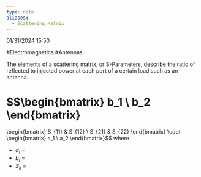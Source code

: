 ```yaml
---
type: note
aliases:
  - Scattering Matrix
---
```

01/31/2024 15:50

  #Electromagnetics #Antennas 

The elements of a scattering matrix, or S-Parameters, describe the ratio of reflected to injected power at each port of a certain load such as an antenna. 

$$\begin{bmatrix}
b_1 \\ b_2
\end{bmatrix}
=
\begin{bmatrix}
S_{11} & S_{12} \\ S_{21} & S_{22}
\end{bmatrix} 
\cdot
\begin{bmatrix}
a_1 \\ a_2
\end{bmatrix}$$
where
- $a_i$ = 
- $b_j$ = 
- $S_{ij}$ = 